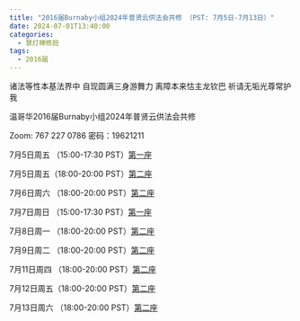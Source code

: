 ```yaml
---
title: "2016届Burnaby小组2024年普贤云供法会共修 （PST: 7月5日-7月13日）"
date: 2024-07-01T13:40:00
categories:
  - 慧灯禅修班
tags:
  - 2016届
---
```

诸法等性本基法界中 自现圆满三身游舞力 离障本来怙主龙钦巴 祈请无垢光尊常护我

温哥华2016届Burnaby小组2024年普贤云供法会共修 

Zoom: 767 227 0786 密码：19621211

7月5日周五 （15:00-17:30 PST）[第一座](https://www.youtube.com/watch?v=V_DSZWrQdpw&list=PLpQ93rK3nqoCYk-1ehTYIDdNrWLesK-sv&index=23&ab_channel=%E6%99%BA%E6%85%A7%E6%B5%B7) 

7月5日周五（18:00-20:00 PST）[第二座](https://www.youtube.com/watch?v=_0fw-h77Xts&list=PLpQ93rK3nqoBic0Ozz45OM3x_rDYu5nz5&ab_channel=%E6%99%BA%E6%85%A7%E6%B5%B7) 

7月6日周六 （18:00-20:00 PST）[第二座](https://www.youtube.com/watch?v=_0fw-h77Xts&list=PLpQ93rK3nqoBic0Ozz45OM3x_rDYu5nz5&ab_channel=%E6%99%BA%E6%85%A7%E6%B5%B7) 

7月7日周日 （15:00-17:30 PST）[第一座](https://www.youtube.com/watch?v=V_DSZWrQdpw&list=PLpQ93rK3nqoCYk-1ehTYIDdNrWLesK-sv&index=23&ab_channel=%E6%99%BA%E6%85%A7%E6%B5%B7) 

7月8日周一 （18:00-20:00 PST）[第二座](https://www.youtube.com/watch?v=_0fw-h77Xts&list=PLpQ93rK3nqoBic0Ozz45OM3x_rDYu5nz5&ab_channel=%E6%99%BA%E6%85%A7%E6%B5%B7) 

7月9日周二 （18:00-20:00 PST）[第二座](https://www.youtube.com/watch?v=_0fw-h77Xts&list=PLpQ93rK3nqoBic0Ozz45OM3x_rDYu5nz5&ab_channel=%E6%99%BA%E6%85%A7%E6%B5%B7) 

7月11日周四 （18:00-20:00 PST）[第二座](https://www.youtube.com/watch?v=_0fw-h77Xts&list=PLpQ93rK3nqoBic0Ozz45OM3x_rDYu5nz5&ab_channel=%E6%99%BA%E6%85%A7%E6%B5%B7) 

7月12日周五（18:00-20:00 PST）[第二座](https://www.youtube.com/watch?v=_0fw-h77Xts&list=PLpQ93rK3nqoBic0Ozz45OM3x_rDYu5nz5&ab_channel=%E6%99%BA%E6%85%A7%E6%B5%B7) 

7月13日周六 （18:00-20:00 PST）[第二座](https://www.youtube.com/watch?v=_0fw-h77Xts&list=PLpQ93rK3nqoBic0Ozz45OM3x_rDYu5nz5&ab_channel=%E6%99%BA%E6%85%A7%E6%B5%B7) 

